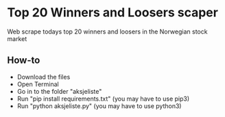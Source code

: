 # Top 20 Winners and Loosers scaper

Web scrape todays top 20 winners and loosers in the Norwegian stock market

## How-to
- Download the files
- Open Terminal
- Go in to the folder "aksjeliste"
- Run "pip install requirements.txt" (you may have to use pip3)
- Run "python aksjeliste.py" (you may have to use python3)
